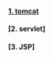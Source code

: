 #### [1. tomcat](https://github.com/horoyoiiv/spring/blob/master/docs/tomcat/all.md)  
#### [2. servlet]  
#### [3. JSP]  


